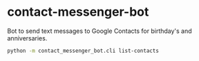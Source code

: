 # contact-messenger-bot

Bot to send text messages to Google Contacts for birthday's and anniversaries.

```sh
python -m contact_messenger_bot.cli list-contacts
```
